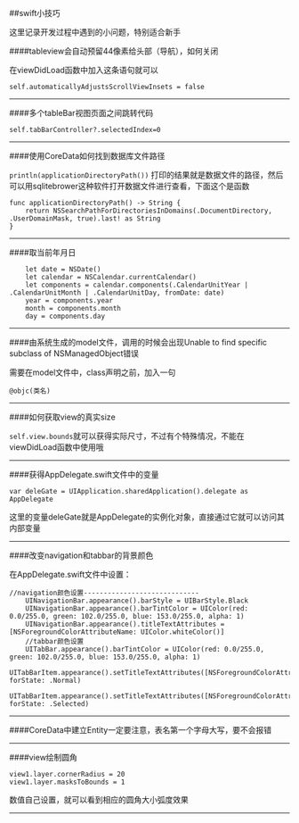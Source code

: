 ##swift小技巧


这里记录开发过程中遇到的小问题，特别适合新手


####tableview会自动预留44像素给头部（导航），如何关闭

在viewDidLoad函数中加入这条语句就可以

`self.automaticallyAdjustsScrollViewInsets = false`

***


####多个tableBar视图页面之间跳转代码

`self.tabBarController?.selectedIndex=0`

***

####使用CoreData如何找到数据库文件路径


`println(applicationDirectoryPath())` 打印的结果就是数据文件的路径，然后可以用sqlitebrower这种软件打开数据文件进行查看，下面这个是函数

    func applicationDirectoryPath() -> String {
        return NSSearchPathForDirectoriesInDomains(.DocumentDirectory, .UserDomainMask, true).last! as String
    }
   
***    
    
####取当前年月日

        let date = NSDate()
        let calendar = NSCalendar.currentCalendar()
        let components = calendar.components(.CalendarUnitYear | .CalendarUnitMonth | .CalendarUnitDay, fromDate: date)
        year = components.year
        month = components.month
        day = components.day
        
***

####由系统生成的model文件，调用的时候会出现Unable to find specific subclass of NSManagedObject错误

需要在model文件中，class声明之前，加入一句

`@objc(类名)`

***

####如何获取view的真实size

`self.view.bounds`就可以获得实际尺寸，不过有个特殊情况，不能在viewDidLoad函数中使用哦


***

####获得AppDelegate.swift文件中的变量

	var deleGate = UIApplication.sharedApplication().delegate as AppDelegate
	
这里的变量deleGate就是AppDelegate的实例化对象，直接通过它就可以访问其内部变量


***

####改变navigation和tabbar的背景颜色

在AppDelegate.swift文件中设置：

	//navigation颜色设置-----------------------------
        UINavigationBar.appearance().barStyle = UIBarStyle.Black
        UINavigationBar.appearance().barTintColor = UIColor(red: 0.0/255.0, green: 102.0/255.0, blue: 153.0/255.0, alpha: 1)
        UINavigationBar.appearance().titleTextAttributes = [NSForegroundColorAttributeName: UIColor.whiteColor()]
        //tabbar颜色设置
        UITabBar.appearance().barTintColor = UIColor(red: 0.0/255.0, green: 102.0/255.0, blue: 153.0/255.0, alpha: 1)
        	UITabBarItem.appearance().setTitleTextAttributes([NSForegroundColorAttributeName:UIColor.whiteColor()], forState: .Normal)
        UITabBarItem.appearance().setTitleTextAttributes([NSForegroundColorAttributeName:UIColor.whiteColor()], forState: .Selected)


***

####CoreData中建立Entity一定要注意，表名第一个字母大写，要不会报错

***

####view绘制圆角

	view1.layer.cornerRadius = 20
    view1.layer.masksToBounds = 1
    
数值自己设置，就可以看到相应的圆角大小弧度效果

***

